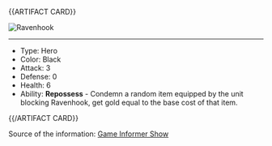 <!-- ======================================

How to Contribute: https://ggs.wiki/r/howto

Artifact-specific info: https://github.com/GGS-ORG/artifact/blob/master/README.md

====================================== -->


{{ARTIFACT CARD}}

<!-- Card image goes here. -->

![Ravenhook](https://i.imgur.com/ZzoLmd6.png)

---

<!-- Card description goes here. -->

* Type: Hero
* Color: Black
* Attack: 3
* Defense: 0
* Health: 6
* Ability: **Repossess** - Condemn a random item equipped by the unit blocking Ravenhook, get gold equal to the base cost of that item.

{{/ARTIFACT CARD}}

Source of the information: [Game Informer Show](https://youtu.be/b2sWgzDAf_E?t=1h2m34s)
